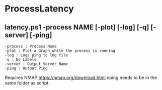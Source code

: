# ProcessLatency
## latency.ps1 -process NAME [-plot] [-log] [-q] [-server] [-ping]
```
-process : Process Name
-plot : Plot a Graph while the process is running
-log : Logs ping to log file
-q : No Labels
-server : Output Server Name
-ping : Output Ping
```

Requires NMAP https://nmap.org/download.html
nping needs to be in the same folder as script.
